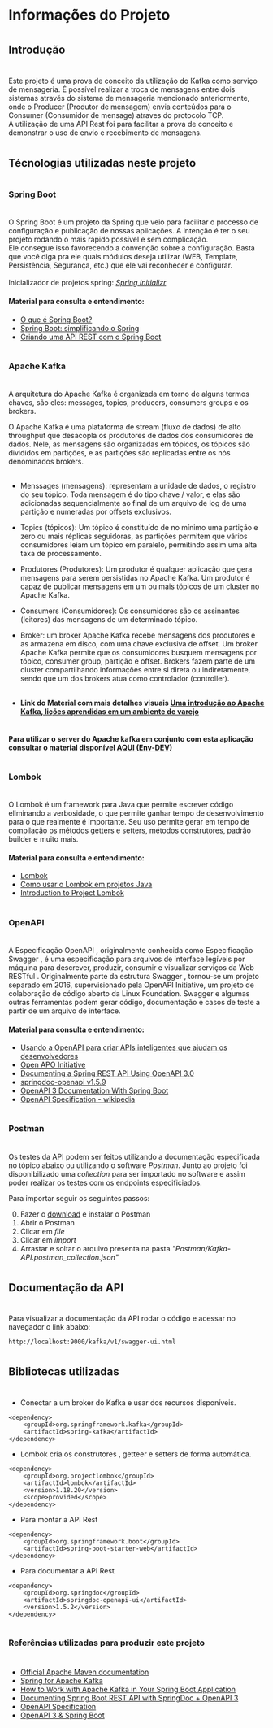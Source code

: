 # Informações do Projeto

#
## Introdução
#

Este projeto é uma prova de conceito da utilização do Kafka como serviço de mensageria. É possível realizar a troca de mensagens entre dois sistemas através do sistema de mensageria mencionado anteriormente, onde o Producer (Produtor de mensagem) envia conteúdos para o Consumer (Consumidor de mensage) atraves do protocolo TCP. <br>
A utilização de uma API Rest foi para facilitar a prova de conceito e demonstrar o uso de envio e recebimento de mensagens.


#
## Técnologias utilizadas neste projeto
#

#
### Spring Boot </br></br>

O Spring Boot é um projeto da Spring que veio para facilitar o processo de configuração e publicação de nossas aplicações. A intenção é ter o seu projeto rodando o mais rápido possível e sem complicação. </br>
Ele consegue isso favorecendo a convenção sobre a configuração. Basta que você diga pra ele quais módulos deseja utilizar (WEB, Template, Persistência, Segurança, etc.) que ele vai reconhecer e configurar. </br></br>
Inicializador de projetos spring: *[Spring Initializr](https://start.spring.io/)*

#### **Material para consulta e entendimento:**
* [O que é Spring Boot?](https://blog.algaworks.com/spring-boot/)
* [Spring Boot: simplificando o Spring](https://www.devmedia.com.br/spring-boot-simplificando-o-spring/31979)
* [Criando uma API REST com o Spring Boot](https://www.treinaweb.com.br/blog/criando-uma-api-rest-com-o-spring-boot)

#
### Apache Kafka </br></br>

A arquitetura do Apache Kafka é organizada em torno de alguns termos chaves, são eles: messages, topics, producers, consumers groups e os brokers.

O Apache Kafka é uma plataforma de stream (fluxo de dados) de alto throughput que desacopla os produtores de dados dos consumidores de dados. Nele, as mensagens são organizadas em tópicos, os tópicos são divididos em partições, e as partições são replicadas entre os nós denominados brokers. </br></br>

* Menssages (mensagens): representam a unidade de dados, o registro do seu tópico. Toda mensagem é do tipo chave / valor, e elas são adicionadas sequencialmente ao final de um arquivo de log de uma partição e numeradas por offsets exclusivos.</br>

* Topics (tópicos): Um tópico é constituído de no mínimo uma partição e zero ou mais réplicas seguidoras, as partições permitem que vários consumidores leiam um tópico em paralelo, permitindo assim uma alta taxa de processamento.</br>

* Produtores (Produtores): Um produtor é qualquer aplicação que gera mensagens para serem persistidas no Apache Kafka. Um produtor é capaz de publicar mensagens em um ou mais tópicos de um cluster no Apache Kafka.</br>

* Consumers (Consumidores): Os consumidores são os assinantes (leitores) das mensagens de um determinado tópico.</br>

* Broker: um broker Apache Kafka recebe mensagens dos produtores e as armazena em disco, com uma chave exclusiva de offset. Um broker Apache Kafka permite que os consumidores busquem mensagens por tópico, consumer group, partição e offset. Brokers fazem parte de um cluster compartilhando informações entre si direta ou indiretamente, sendo que um dos brokers atua como controlador (controller).</br></br>

* **Link do Material com mais detalhes visuais [Uma introdução ao Apache Kafka, lições aprendidas em um ambiente de varejo](https://www.infoq.com/br/articles/apache-kafka-licoes/)**</br></br>

#### **Para utilizar o server do Apache kafka em conjunto com esta aplicação consultar o material disponível **[AQUI (Env-DEV)](https://github.com/jeffersoncleyson/env_dev)**** 

#
### Lombok </br></br>

O Lombok é um framework para Java que permite escrever código eliminando a verbosidade, o que permite ganhar tempo de desenvolvimento para o que realmente é importante. Seu uso permite gerar em tempo de compilação os métodos getters e setters, métodos construtores, padrão builder e muito mais.

#### **Material para consulta e entendimento:**
* [Lombok](https://projectlombok.org/)
* [Como usar o Lombok em projetos Java](https://digitalinnovation.one/artigos/como-usar-o-lombok-em-projetos-java)
* [Introduction to Project Lombok](https://www.baeldung.com/intro-to-project-lombok)

#
### OpenAPI </br></br>

A Especificação OpenAPI , originalmente conhecida como Especificação Swagger , é uma especificação para arquivos de interface legíveis por máquina para descrever, produzir, consumir e visualizar serviços da Web RESTful . Originalmente parte da estrutura Swagger , tornou-se um projeto separado em 2016, supervisionado pela OpenAPI Initiative, um projeto de colaboração de código aberto da Linux Foundation. Swagger e algumas outras ferramentas podem gerar código, documentação e casos de teste a partir de um arquivo de interface.

#### **Material para consulta e entendimento:**
* [Usando a OpenAPI para criar APIs inteligentes que ajudam os desenvolvedores](https://www.infoq.com/br/articles/apache-kafka-licoes/)
* [Open APO Initiative](https://www.openapis.org/)
* [Documenting a Spring REST API Using OpenAPI 3.0](https://www.baeldung.com/spring-rest-openapi-documentation)
* [springdoc-openapi v1.5.9](https://springdoc.org/)
* [OpenAPI 3 Documentation With Spring Boot](https://dzone.com/articles/openapi-3-documentation-with-spring-boot)
* [OpenAPI Specification - wikipedia](https://en.wikipedia.org/wiki/OpenAPI_Specification)

#
### Postman </br></br>

Os testes da API podem ser feitos utilizando a documentação especificada no tópico abaixo ou utilizando o software *Postman*. Junto ao projeto foi disponibilizado uma *collection* para ser importado no software e assim poder realizar os testes com os endpoints especificiados.

Para importar seguir os seguintes passos:

0) Fazer o [download](https://www.postman.com/downloads/) e instalar o Postman
1) Abrir o Postman
2) Clicar em *file*
3) Clicar em *import*
4) Arrastar e soltar o arquivo presenta na pasta *"Postman/Kafka-API.postman_collection.json"*

#
## Documentação da API
#

Para visualizar a documentação da API rodar o código e acessar no navegador o link abaixo:

```
http://localhost:9000/kafka/v1/swagger-ui.html
```

#
## Bibliotecas utilizadas
#

* Conectar a um broker do Kafka e usar dos recursos disponíveis.
```
<dependency>
    <groupId>org.springframework.kafka</groupId>
    <artifactId>spring-kafka</artifactId>
</dependency>
```
* Lombok cria os construtores , getteer e setters de forma automática.

```
<dependency>
    <groupId>org.projectlombok</groupId>
    <artifactId>lombok</artifactId>
    <version>1.18.20</version>
    <scope>provided</scope>
</dependency>
```
* Para montar a API Rest
```
<dependency>
    <groupId>org.springframework.boot</groupId>
    <artifactId>spring-boot-starter-web</artifactId>
</dependency>
```

* Para documentar a API Rest
```
<dependency>
    <groupId>org.springdoc</groupId>
    <artifactId>springdoc-openapi-ui</artifactId>
    <version>1.5.2</version>
</dependency>
```


#
### Referências utilizadas para produzir este projeto
#

* [Official Apache Maven documentation](https://maven.apache.org/guides/index.html)
* [Spring for Apache Kafka](https://docs.spring.io/spring-boot/docs/2.5.0/reference/htmlsingle/#boot-features-kafka)
* [How to Work with Apache Kafka in Your Spring Boot Application](https://www.confluent.io/blog/apache-kafka-spring-boot-application/)
* [Documenting Spring Boot REST API with SpringDoc + OpenAPI 3](https://www.dariawan.com/tutorials/spring/documenting-spring-boot-rest-api-springdoc-openapi-3/)
* [OpenAPI Specification](https://swagger.io/specification/)
* [OpenAPI 3 & Spring Boot](https://springdoc.org/)

